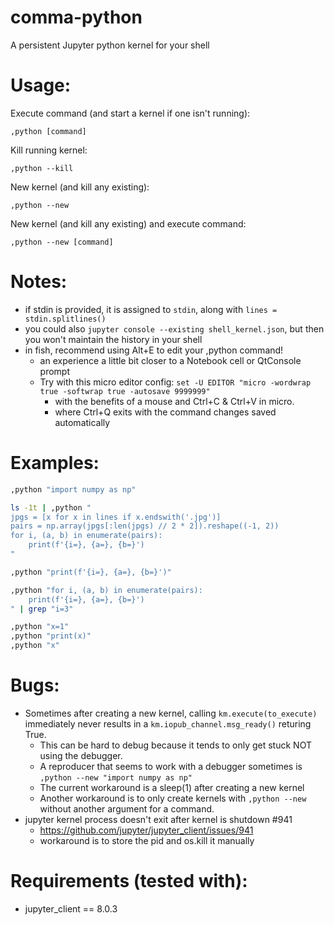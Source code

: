 # comma-python
A persistent Jupyter python kernel for your shell

# Usage:

Execute command (and start a kernel if one isn't running):
```
,python [command]
```

Kill running kernel:
```
,python --kill
```

New kernel (and kill any existing):
```
,python --new
```

New kernel (and kill any existing) and execute command:
```
,python --new [command]
```

# Notes:

- if stdin is provided, it is assigned to `stdin`, along with `lines = stdin.splitlines()`
- you could also `jupyter console --existing shell_kernel.json`, but then you won't maintain the history in your shell
- in fish, recommend using Alt+E to edit your ,python command!
    - an experience a little bit closer to a Notebook cell or QtConsole prompt
    - Try with this micro editor config: `set -U EDITOR "micro -wordwrap true -softwrap true -autosave 9999999"`
      - with the benefits of a mouse and Ctrl+C & Ctrl+V in micro.
      - where Ctrl+Q exits with the command changes saved automatically


# Examples:

```bash
,python "import numpy as np"

ls -1t | ,python "
jpgs = [x for x in lines if x.endswith('.jpg')]
pairs = np.array(jpgs[:len(jpgs) // 2 * 2]).reshape((-1, 2))
for i, (a, b) in enumerate(pairs):
    print(f'{i=}, {a=}, {b=}')
"

,python "print(f'{i=}, {a=}, {b=}')"

,python "for i, (a, b) in enumerate(pairs):
    print(f'{i=}, {a=}, {b=}')
" | grep "i=3"

,python "x=1"
,python "print(x)"
,python "x"
```


# Bugs:

- Sometimes after creating a new kernel, calling `km.execute(to_execute)` immediately never results in a `km.iopub_channel.msg_ready()` returing True.
    - This can be hard to debug because it tends to only get stuck NOT using the debugger.
    - A reproducer that seems to work with a debugger sometimes is `,python --new "import numpy as np"`
    - The current workaround is a sleep(1) after creating a new kernel
    - Another workaround is to only create kernels with `,python --new` without another argument for a command.
- jupyter kernel process doesn't exit after kernel is shutdown #941
    - https://github.com/jupyter/jupyter_client/issues/941
    - workaround is to store the pid and os.kill it manually


# Requirements (tested with):

+ jupyter_client == 8.0.3
